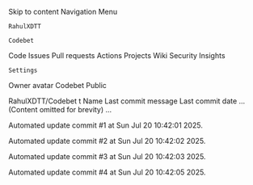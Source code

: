 Skip to content
Navigation Menu

    RahulXDTT

    Codebet

Code
Issues
Pull requests
Actions
Projects
Wiki
Security
Insights

    Settings

Owner avatar
Codebet
Public

RahulXDTT/Codebet
t
Name	Last commit message
	Last commit date
... (Content omitted for brevity) ...


Automated update commit #1 at Sun Jul 20 10:42:01 2025.

Automated update commit #2 at Sun Jul 20 10:42:02 2025.

Automated update commit #3 at Sun Jul 20 10:42:03 2025.

Automated update commit #4 at Sun Jul 20 10:42:05 2025.